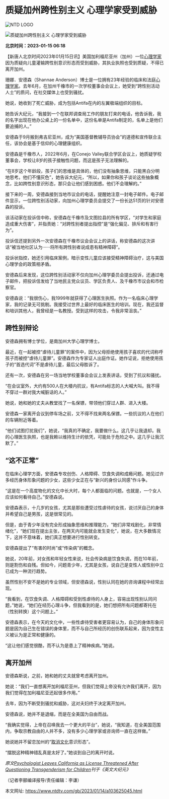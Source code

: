 # 质疑加州跨性别主义 心理学家受到威胁

![NTD LOGO](/assets/themes/ntd/images/logo/logo_ntd_amp.png)

![质疑加州跨性别主义 心理学家受到威胁](https://i.ntdtv.com/assets/uploads/2023/01/IMG_1058-1200x805-2-800x450.jpg)

**北京时间：2023-01-15 06:18**

【新唐人北京时间2023年01月15日讯】美国加利福尼亚州（加州）一位[心理学家](https://www.ntdtv.com/gb/focus/心理学家)因为质疑向儿童灌输跨性别意识形态而受到威胁，其执业执照也受到质疑，不得已离开加州。

珊娜．安德森（Shannae Anderson）博士是一位拥有23年经验的临床和法庭[心理学家](https://www.ntdtv.com/gb/focus/心理学家)。去年6月，在加州千橡市的一次学校董事会会议上，她受到“跨性别活动人士”的质问，在社交媒体上也受到骚扰。

她说，她收到了死亡威胁，成为包括Antifa在内的左翼极端组织的目标。

她告诉大纪元，“我接到一个在联邦调查局工作的朋友打来的电话，他告诉我，我的名字出现在他办公桌上的一份名单中，这份名单是Antifa制定的，名单上是他们要追捕的人。”

安德森于9月搬到弗吉尼亚州，成为“美国基督教辅导员协会”的道德和宣传联合主任，该协会是基于信仰的心理健康组织。

安德森是千橡市人，2022年6月，在Conejo Valley联合学区会议上，她质疑学校董事会，学校让8岁的孩子接触性问题，而这是孩子无法理解的。

“在8岁这个年龄段，孩子们的思维是具体的，他们没有抽象思维，只能黑白分明地思考。他们不懂灰色”，她告诉大纪元，“所以，如果你和孩子谈论这些抽象概念，比如跨性别意识形态，那只会让他们感到困惑。他们不会理解的。”

接下来的一周，安德森接到当地市议会的电话，提醒她注意一封电子邮件。电子邮件显示，一位跨性别活动家，向加州心理学委员会提交了一份长达51页的针对安德森的投诉。

该活动家在投诉信中称，安德森在千橡市及文图拉县的所有学区，“对学生和家庭造成重大伤害”，并指责她：“对跨性别者提出指控”是“强化偏见、排斥和有害行为”。

投诉信还提到另外一次安德森在千橡市议会会议上的讲话，称安德森的这次讲话“被当地社区认为······将所有跨性别者说成患有精神障碍”。

投诉状指控，她还引用临床案例，暗示变性儿童应该接受精神障碍治疗，这与美国心理学会的政策相矛盾。

安德森后来发现，这位跨性别活动家不仅向加州心理学委员会提出投诉，还通过电子邮件，把投诉信发给了当地民主党众议员、学区负责人、及千橡市市议会和市检察官。

安德森说：“我很伤心，我1999年就获得了心理医生执照。作为一名临床心理学家，我的记录无可挑剔。我接受过世界上最好的临床医生的培训。现在，我还监督和培训其他人，我曾经是一名教授。受到这样的攻击，令我非常沮丧。”

## 跨性别辩论

安德森拥有博士学位，是南加州大学心理学博士。

最近，在一起被控“虐待儿童罪”的案件中，因为父母拒绝使用孩子喜欢的代词称呼孩子而被控“虐待儿童罪”。安德森作为专家证人出庭作证。她作证说，拒绝使用孩子的“首选代词”不是虐待儿童，最后父母胜诉了。

还有一次，安德森在另一场当地学校董事会会议上发表讲话，受到了抗议和骚扰。

“在会议室外，大约有500人在大楼内抗议，有Antifa标志的人大喊大叫。我不得不穿过一群对我大喊脏话的人。”

她说，她和她的丈夫从教堂找了一名保镖，带领他们穿过人群、进入大楼。

安德森一家离开会议到停车场之前，又不得不找来两名保镖。一些抗议的人在他们的车辆附近等着。

“他们试图打扰我们”，她说，“我真的不确定，我要做什么。这几乎让我退却。我的心理医生执照，也是我赖以维持生计的依凭，可能处于危险之中。这几乎让我沉默了。”

## “这不正常”

在临床心理学方面，安德森专攻创伤、人格障碍、饮食失调和成瘾问题。她见过许多经历身体形象问题的少女，这些少女正在与“新兴的身份认同感”作斗争。

“这是在一个高度物化的文化中长大时，每个人都面临的问题。也就是，一个女人应该如何看待自己。”安德森说。

安德森表示，十几岁的女孩，尤其是那些遭受过性虐待的女孩，说讨厌自己的身体并希望自己是男孩，这是很常见的。

但是，由于青少年没有完全形成抽象思维和推理能力，“她们非常戏剧化，非常情绪化”，“她们现在提出主张，在两天内可能就会发生变化”，她说，在大多数情况下，这并不意味着，她们真正想要进行性别转变。

安德森提出了“有害的时尚”或“传染病”的概念。

她说，20年前，对女孩和年轻女性来说，社会传染病是饮食失调，而在10年前，则是割伤和自残。但如今，问题青少年，尤其是女孩，说自己是变性人或性别中立已成为一种流行趋势。

虽然性别不安不是她的专业领域，但安德森说，性别认同在她的咨询课程中经常出现。

“我看到，在饮食失调、人格障碍和受到性虐待的人身上，容易出现性别认同问题，”她说，“她们在经历心理斗争，但我看到的是，她们想把所有问题都寄托在（性别转换）这个问题上。”

安德森表示，在今天的文化中，一些性虐待受害者更容易认为，自己的身体形象问题是因为自己生在错误的身体里，而不与自己所经历的创伤联系起来，因为变性主义被认为是正常和健康的。

“这让他们感觉很酷，而不认为是患上了精神疾病。”她说。

## 离开加州

安德森斯说，之前，她和她的丈夫就曾考虑离开加州。

她说：“我们一直想离开加利福尼亚州，但我们觉得上帝没有允许我们离开，因为我们觉得在加利福尼亚还起很多作用。”

去年，因为不断受到骚扰和威胁，这对夫妇终于决定离开加州。

安德森说，她并不是退缩，而是在全美国为自由而战。

“我确实觉得，上帝在召唤我去一个更大的平台”，她说，“我知道，在全美国范围内，争取宗教自由的人并不多，没有多少心理学家或咨询师一直在这样做。”

她说她并不留恋加州的“[取消文化](https://www.ntdtv.com/gb/focus/取消文化)意识形态”。

“摆脱这种精神错乱真是太好了。”她谈到自己的离开时说。

_原文[Psychologist Leaves California as License Threatened After Questioning Transgenderism for Children](https://www.theepochtimes.com/psychologist-leaves-california-as-license-threatened-after-questioning-transgenderism-for-children_4980805.html?utm_source=ai&utm_medium=search)刊于《英文大纪元》_

（记者李郦编译报导/责任编辑：李谦）

本文网址: https://www.ntdtv.com/gb/2023/01/14/a103625045.html